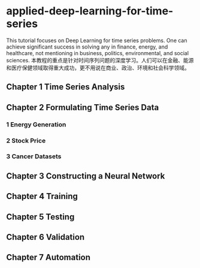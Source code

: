 <!-- #region -->
# applied-deep-learning-for-time-series
This tutorial focuses on Deep Learning for time series problems. One can achieve significant success in solving any in finance, energy, and healthcare, not mentioning in business, politics, environmental, and social sciences. 
本教程的重点是针对时间序列问题的深度学习。人们可以在金融、能源和医疗保健领域取得重大成功，更不用说在商业、政治、环境和社会科学领域。

<!-- #endregion -->

## Chapter 1 Time Series Analysis

## Chapter 2 Formulating Time Series Data
### 1 Energy Generation
### 2 Stock Price
### 3 Cancer Datasets  

## Chapter 3 Constructing a Neural Network

## Chapter 4 Training

## Chapter 5 Testing

## Chapter 6 Validation

## Chapter 7 Automation
